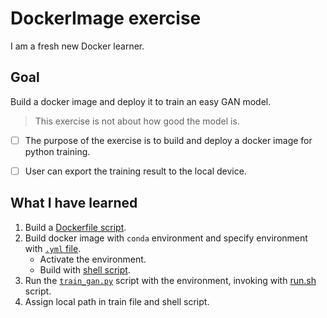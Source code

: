 # DockerImage exercise
I am a fresh new Docker learner.

## Goal
Build a docker image and deploy it to train an easy GAN model. 
> This exercise is not about how good the model is.

- [ ] The purpose of the exercise is to build and deploy a docker image for python training.
- [ ] User can export the training result to the local device.


## What I have learned
1. Build a [Dockerfile script](./Dockerfile).
2. Build docker image with `conda` environment and specify environment with [`.yml` file](./environment.yml).
   - Activate the environment.
   - Build with [shell script](./build.sh).
3. Run the [`train_gan.py`](./train_gan.py) script with the environment, invoking with [run.sh](./run.sh) script.
4. Assign local path in train file and shell script.